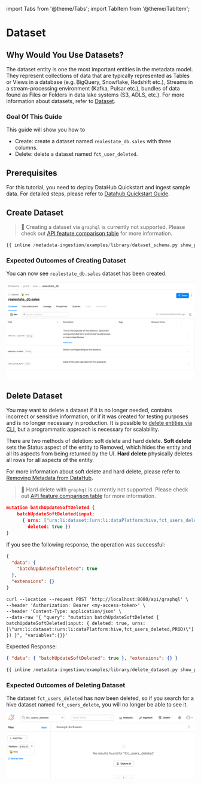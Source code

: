 import Tabs from '@theme/Tabs';
import TabItem from '@theme/TabItem';

# Dataset

## Why Would You Use Datasets?

The dataset entity is one the most important entities in the metadata model. They represent collections of data that are typically represented as Tables or Views in a database (e.g. BigQuery, Snowflake, Redshift etc.), Streams in a stream-processing environment (Kafka, Pulsar etc.), bundles of data found as Files or Folders in data lake systems (S3, ADLS, etc.).
For more information about datasets, refer to [Dataset](/docs/generated/metamodel/entities/dataset.md).

### Goal Of This Guide

This guide will show you how to

- Create: create a dataset named `realestate_db.sales` with three columns.
- Delete: delete a dataset named `fct_user_deleted`.

## Prerequisites

For this tutorial, you need to deploy DataHub Quickstart and ingest sample data.
For detailed steps, please refer to [Datahub Quickstart Guide](/docs/quickstart.md).

## Create Dataset

<Tabs>
<TabItem value="graphql" label="GraphQL">

> 🚫 Creating a dataset via `graphql` is currently not supported.
> Please check out [API feature comparison table](/docs/api/datahub-apis.md#datahub-api-comparison) for more information.

</TabItem>
<TabItem value="python" label="Python" default>

```python
{{ inline /metadata-ingestion/examples/library/dataset_schema.py show_path_as_comment }}
```

</TabItem>
</Tabs>

### Expected Outcomes of Creating Dataset

You can now see `realestate_db.sales` dataset has been created.

![dataset-created](../../imgs/apis/tutorials/dataset-created.png)

## Delete Dataset

You may want to delete a dataset if it is no longer needed, contains incorrect or sensitive information, or if it was created for testing purposes and is no longer necessary in production.
It is possible to [delete entities via CLI](/docs/how/delete-metadata.md), but a programmatic approach is necessary for scalability.

There are two methods of deletion: soft delete and hard delete.
**Soft delete** sets the Status aspect of the entity to Removed, which hides the entity and all its aspects from being returned by the UI.
**Hard delete** physically deletes all rows for all aspects of the entity.

For more information about soft delete and hard delete, please refer to [Removing Metadata from DataHub](/docs/how/delete-metadata.md#delete-by-urn).

<Tabs>
<TabItem value="graphql" label="GraphQL">

> 🚫 Hard delete with `graphql` is currently not supported.
> Please check out [API feature comparison table](/docs/api/datahub-apis.md#datahub-api-comparison) for more information.

```json
mutation batchUpdateSoftDeleted {
    batchUpdateSoftDeleted(input:
      { urns: ["urn:li:dataset:(urn:li:dataPlatform:hive,fct_users_deleted,PROD)"],
        deleted: true })
}
```

If you see the following response, the operation was successful:

```json
{
  "data": {
    "batchUpdateSoftDeleted": true
  },
  "extensions": {}
}
```

</TabItem>
<TabItem value="curl" label="Curl">

```shell
curl --location --request POST 'http://localhost:8080/api/graphql' \
--header 'Authorization: Bearer <my-access-token>' \
--header 'Content-Type: application/json' \
--data-raw '{ "query": "mutation batchUpdateSoftDeleted { batchUpdateSoftDeleted(input: { deleted: true, urns: [\"urn:li:dataset:(urn:li:dataPlatform:hive,fct_users_deleted,PROD)\"] }) }", "variables":{}}'
```

Expected Response:

```json
{ "data": { "batchUpdateSoftDeleted": true }, "extensions": {} }
```

</TabItem>
<TabItem value="python" label="Python" default>

```python
{{ inline /metadata-ingestion/examples/library/delete_dataset.py show_path_as_comment }}
```

</TabItem>
</Tabs>

### Expected Outcomes of Deleting Dataset

The dataset `fct_users_deleted` has now been deleted, so if you search for a hive dataset named `fct_users_delete`, you will no longer be able to see it.

![dataset-deleted](../../imgs/apis/tutorials/dataset-deleted.png)

